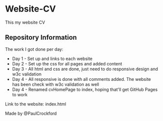 # Website-CV
This my website CV

<h2>Repository Information</h2>
The work I got done per day:

* Day 1 - Set up and links to each website
* Day 2 - Set up the css for all pages and added content
* Day 3 - All html and css are done, just need to do responsive design and w3c validation
* Day 4 - All responsive is done with all comments added. The website has been check with w3c validation as well
* Day 4 - Renamed cvHomePage to index, hoping that'll get GitHub Pages to work

Link to the website: index.html

Made by @PaulCrockford
